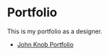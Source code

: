 # Portfolio
This is my portfolio as a designer.
* [John Knob Portfolio](http://johnknob.eshost.com.ar/)
